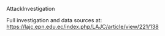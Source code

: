 AttackInvestigation

Full investigation and data sources at: https://lajc.epn.edu.ec/index.php/LAJC/article/view/221/138
